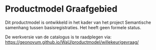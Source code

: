# Productmodel Graafgebied

Dit productmodel is ontwikkeld in het kader van het project Semantische samenhang tussen basisregistraties. Het heeft geen formele status.

De werkversie van de catalogus is te raadplegen via: https://geonovum.github.io/WaU/productmodel/willekeurigevraag/
